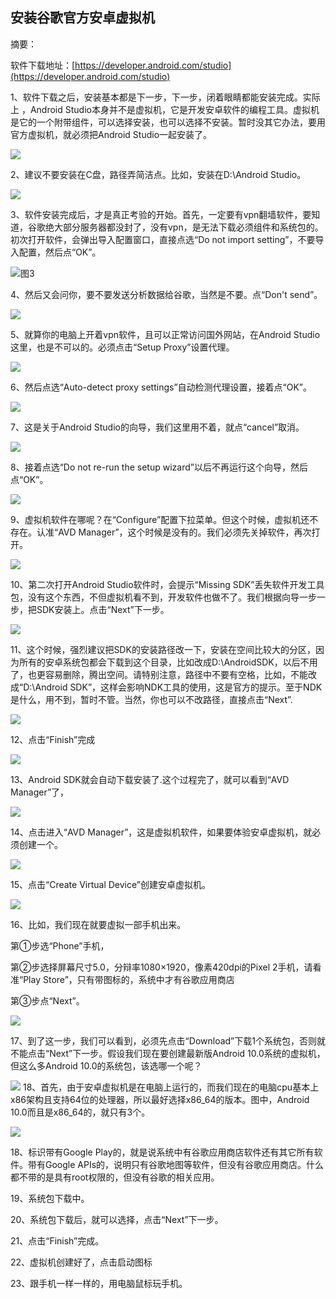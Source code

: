 ##                                  **安装谷歌官方安卓虚拟机**

摘要：

软件下载地址：[https://developer.android.com/studio](https://developer.android.com/studio)

1、软件下载之后，安装基本都是下一步，下一步，闭着眼睛都能安装完成。实际上 ，Android Studio本身并不是虚拟机，它是开发安卓软件的编程工具。虚拟机是它的一个附带组件，可以选择安装，也可以选择不安装。暂时没其它办法，要用官方虚拟机，就必须把Android Studio一起安装了。

![](https://iyzh635428.github.io/img/安装谷歌官方安卓虚拟机/1.jpg)

2、建议不要安装在C盘，路径弄简洁点。比如，安装在D:\Android Studio。

![](https://iyzh635428.github.io/img/安装谷歌官方安卓虚拟机/2.jpg)

3、软件安装完成后，才是真正考验的开始。首先，一定要有vpn翻墙软件，要知道，谷歌绝大部分服务器都没封了，没有vpn，是无法下载必须组件和系统包的。初次打开软件，会弹出导入配置窗口，直接点选“Do not import setting”，不要导入配置，然后点“OK”。

![图3](https://raw.githubusercontent.com/iyzh635428/iyzh635428.github.io/master/img/%E5%AE%89%E8%A3%85%E8%B0%B7%E6%AD%8C%E5%AE%98%E6%96%B9%E5%AE%89%E5%8D%93%E8%99%9A%E6%8B%9F%E6%9C%BA/3.jpg)

4、然后又会问你，要不要发送分析数据给谷歌，当然是不要。点“Don't send”。

![](https://raw.githubusercontent.com/iyzh635428/iyzh635428.github.io/master/img/%E5%AE%89%E8%A3%85%E8%B0%B7%E6%AD%8C%E5%AE%98%E6%96%B9%E5%AE%89%E5%8D%93%E8%99%9A%E6%8B%9F%E6%9C%BA/4.jpg)

5、就算你的电脑上开着vpn软件，且可以正常访问国外网站，在Android Studio这里，也是不可以的。必须点击“Setup Proxy”设置代理。

![](https://raw.githubusercontent.com/iyzh635428/iyzh635428.github.io/master/img/%E5%AE%89%E8%A3%85%E8%B0%B7%E6%AD%8C%E5%AE%98%E6%96%B9%E5%AE%89%E5%8D%93%E8%99%9A%E6%8B%9F%E6%9C%BA/5.jpg)

6、然后点选“Auto-detect proxy settings”自动检测代理设置，接着点“OK”。

![](https://raw.githubusercontent.com/iyzh635428/iyzh635428.github.io/master/img/%E5%AE%89%E8%A3%85%E8%B0%B7%E6%AD%8C%E5%AE%98%E6%96%B9%E5%AE%89%E5%8D%93%E8%99%9A%E6%8B%9F%E6%9C%BA/6.jpg)

7、这是关于Android Studio的向导，我们这里用不着，就点“cancel”取消。

![](https://raw.githubusercontent.com/iyzh635428/iyzh635428.github.io/master/img/%E5%AE%89%E8%A3%85%E8%B0%B7%E6%AD%8C%E5%AE%98%E6%96%B9%E5%AE%89%E5%8D%93%E8%99%9A%E6%8B%9F%E6%9C%BA/7.jpg)

8、接着点选“Do not re-run the setup wizard”以后不再运行这个向导，然后点“OK”。

![](https://raw.githubusercontent.com/iyzh635428/iyzh635428.github.io/master/img/%E5%AE%89%E8%A3%85%E8%B0%B7%E6%AD%8C%E5%AE%98%E6%96%B9%E5%AE%89%E5%8D%93%E8%99%9A%E6%8B%9F%E6%9C%BA/8.jpg)

9、虚拟机软件在哪呢？在“Configure”配置下拉菜单。但这个时候，虚拟机还不存在。认准“AVD Manager”，这个时候是没有的。我们必须先关掉软件，再次打开。

![](https://raw.githubusercontent.com/iyzh635428/iyzh635428.github.io/master/img/%E5%AE%89%E8%A3%85%E8%B0%B7%E6%AD%8C%E5%AE%98%E6%96%B9%E5%AE%89%E5%8D%93%E8%99%9A%E6%8B%9F%E6%9C%BA/9.jpg)

10、第二次打开Android Studio软件时，会提示“Missing SDK”丢失软件开发工具包，没有这个东西，不但虚拟机看不到，开发软件也做不了。我们根据向导一步一步，把SDK安装上。点击“Next”下一步。

![](https://raw.githubusercontent.com/iyzh635428/iyzh635428.github.io/master/img/%E5%AE%89%E8%A3%85%E8%B0%B7%E6%AD%8C%E5%AE%98%E6%96%B9%E5%AE%89%E5%8D%93%E8%99%9A%E6%8B%9F%E6%9C%BA/10.jpg)

11、这个时候，强烈建议把SDK的安装路径改一下，安装在空间比较大的分区，因为所有的安卓系统包都会下载到这个目录，比如改成D:\AndroidSDK，以后不用了，也更容易删除，腾出空间。请特别注意，路径中不要有空格，比如，不能改成“D:\Android SDK”，这样会影响NDK工具的使用，这是官方的提示。至于NDK是什么，用不到，暂时不管。当然，你也可以不改路径，直接点击“Next”.

![](https://raw.githubusercontent.com/iyzh635428/iyzh635428.github.io/master/img/%E5%AE%89%E8%A3%85%E8%B0%B7%E6%AD%8C%E5%AE%98%E6%96%B9%E5%AE%89%E5%8D%93%E8%99%9A%E6%8B%9F%E6%9C%BA/11.jpg)

12、点击“Finish”完成

![](https://raw.githubusercontent.com/iyzh635428/iyzh635428.github.io/master/img/%E5%AE%89%E8%A3%85%E8%B0%B7%E6%AD%8C%E5%AE%98%E6%96%B9%E5%AE%89%E5%8D%93%E8%99%9A%E6%8B%9F%E6%9C%BA/12.jpg)

13、Android SDK就会自动下载安装了.这个过程完了，就可以看到“AVD Manager”了，

![](https://raw.githubusercontent.com/iyzh635428/iyzh635428.github.io/master/img/%E5%AE%89%E8%A3%85%E8%B0%B7%E6%AD%8C%E5%AE%98%E6%96%B9%E5%AE%89%E5%8D%93%E8%99%9A%E6%8B%9F%E6%9C%BA/13.jpg)

14、点击进入“AVD Manager”，这是虚拟机软件，如果要体验安卓虚拟机，就必须创建一个。

![](https://raw.githubusercontent.com/iyzh635428/iyzh635428.github.io/master/img/%E5%AE%89%E8%A3%85%E8%B0%B7%E6%AD%8C%E5%AE%98%E6%96%B9%E5%AE%89%E5%8D%93%E8%99%9A%E6%8B%9F%E6%9C%BA/14.jpg)

15、点击“Create Virtual Device”创建安卓虚拟机。

![](https://raw.githubusercontent.com/iyzh635428/iyzh635428.github.io/master/img/%E5%AE%89%E8%A3%85%E8%B0%B7%E6%AD%8C%E5%AE%98%E6%96%B9%E5%AE%89%E5%8D%93%E8%99%9A%E6%8B%9F%E6%9C%BA/15.jpg)

16、比如，我们现在就要虚拟一部手机出来。

第①步选“Phone”手机，

第②步选择屏幕尺寸5.0，分辩率1080×1920，像素420dpi的Pixel 2手机，请看准“Play Store”，只有带图标的，系统中才有谷歌应用商店

第③步点“Next”。

![](https://raw.githubusercontent.com/iyzh635428/iyzh635428.github.io/master/img/%E5%AE%89%E8%A3%85%E8%B0%B7%E6%AD%8C%E5%AE%98%E6%96%B9%E5%AE%89%E5%8D%93%E8%99%9A%E6%8B%9F%E6%9C%BA/16.jpg)

17、到了这一步，我们可以看到，必须先点击“Download”下载1个系统包，否则就不能点击“Next”下一步。假设我们现在要创建最新版Android 10.0系统的虚拟机，但这么多Android 10.0的系统包，该选哪一个呢？

![](https://raw.githubusercontent.com/iyzh635428/iyzh635428.github.io/master/img/%E5%AE%89%E8%A3%85%E8%B0%B7%E6%AD%8C%E5%AE%98%E6%96%B9%E5%AE%89%E5%8D%93%E8%99%9A%E6%8B%9F%E6%9C%BA/17.jpg)
18、首先，由于安卓虚拟机是在电脑上运行的，而我们现在的电脑cpu基本上x86架构且支持64位的处理器，所以最好选择x86_64的版本。图中，Android 10.0而且是x86_64的，就只有3个。

![](https://raw.githubusercontent.com/iyzh635428/iyzh635428.github.io/master/img/%E5%AE%89%E8%A3%85%E8%B0%B7%E6%AD%8C%E5%AE%98%E6%96%B9%E5%AE%89%E5%8D%93%E8%99%9A%E6%8B%9F%E6%9C%BA/18.jpg)

18、标识带有Google Play的，就是说系统中有谷歌应用商店软件还有其它所有软件。带有Google APIs的，说明只有谷歌地图等软件，但没有谷歌应用商店。什么都不带的是具有root权限的，但没有谷歌的相关应用。

19、系统包下载中。

20、系统包下载后，就可以选择，点击“Next”下一步。

21、点击“Finish”完成。

22、虚拟机创建好了，点击启动图标

23、跟手机一样一样的，用电脑鼠标玩手机。